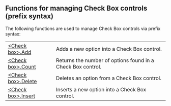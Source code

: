 


## Functions for managing Check Box controls (prefix syntax)
			



<a name="NOTE1"></a>
<a name="NOTE1_1"></a>
The following functions are used to manage Check Box controls via prefix syntax:



|   |   |
| --- | --- |
| [&lt;Check box&gt;.Add](../WDLang1/1000021291.md) | Adds a new option into a Check Box control. |
| [&lt;Check box&gt;.Count](../WDLang1/1000021308.md) | Returns the number of options found in a Check Box control. |
| [&lt;Check box&gt;.Delete](../WDLang1/1000021309.md) | Deletes an option from a Check Box control. |
| [&lt;Check box&gt;.Insert](../WDLang1/1000021307.md) | Inserts a new option into a Check Box control. |







